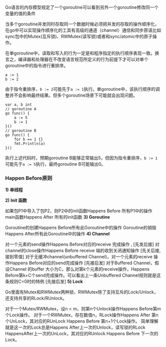 Go语言的内存模型规定了一个goroutine可以看到另外一个goroutine修改同一个变量的值的条件

当多个goroutine并发同时存取同一个数据时候必须把并发的存取的操作顺序化，在go中可以实现操作顺序化的工具有高级的通道（channel）通信和同步原语比如sync包中的Mutex(互斥锁)、RWMutex(读写锁)或者和sync/atomic中的原子操作。

在单goroutine中，读取和写入的行为一定是和程序指定的执行顺序表现一致。换言之，编译器和处理器在不改变语言规范所定义的行为前提下才可以对单个goroutine中的指令进行重排序。

```text
a := 1
b := 2
```

由于指令重排序，`b := 2`可能先于`a := 1`执行。单goroutine中，该执行顺序的调整并不会影响最终结果。但多个goroutine场景下可能就会出现问题。

```text
var a, b int
// goroutine A
go func() {
    a := 5
    b := 1
}()
// goroutine B
go func() {
    for b == 1 {}
    fmt.Println(a)
}()
```

执行上述代码时，预期goroutine B能够正常输出5，但因为指令重排序，`b := 1`可能先于`a := 5`执行，最终goroutine B可能输出0。

### Happen Before原则

**1) 单线程**

**2) Init 函数**

如果包P1中导入了包P2，则P2中的init函数Happens Before 所有P1中的操作
main函数Happens After 所有的init函数
**3) Goroutine**

Goroutine的创建Happens Before所有此Goroutine中的操作
Goroutine的销毁Happens After所有此Goroutine中的操作
**4) Channel**

对一个元素的send操作Happens Before对应的receive 完成操作 , [先发后接]
对channel的close操作Happens Before receive 端的收到关闭通知操作 [先关后接,接到零值]
对于无缓冲channel(unbuffered Channel)，对一个元素的receive 操作Happens Before对应的send完成操作 [先接后发]
对于Buffered Channel，假设Channel 的buffer 大小为C，那么对第k个元素的receive操作，Happens Before第k+C个send完成操作。可以看出上一条Unbuffered Channel规则就是这条规则C=0时的特例 [先接后发]
**5) Lock**

Go里面有Mutex和RWMutex两种锁，RWMutex除了支持互斥的Lock/Unlock，还支持共享的RLock/RUnlock。

对于一个Mutex/RWMutex，设n < m，则第n个Unlock操作Happens Before第m个Lock操作。
对于一个RWMutex，存在数值n，RLock操作Happens After 第n个UnLock，其对应的RUnLock Happens Before 第n+1个Lock操作。
简单理解就是这一次的Lock总是Happens After上一次的Unlock，读写锁的RLock HappensAfter上一次的UnLock，其对应的RUnlock Happens Before 下一次的Lock。